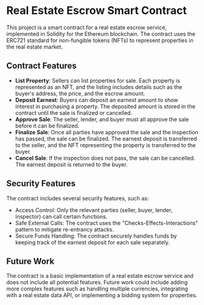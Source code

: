 # Real Estate Escrow Smart Contract
This project is a smart contract for a real estate escrow service, implemented in Solidity for the Ethereum blockchain. The contract uses the ERC721 standard for non-fungible tokens (NFTs) to represent properties in the real estate market.
## Contract Features
- **List Property**: Sellers can list properties for sale. Each property is represented as an NFT, and the listing includes details such as the buyer's address, the price, and the escrow amount.
- **Deposit Earnest**: Buyers can deposit an earnest amount to show interest in purchasing a property. The deposited amount is stored in the contract until the sale is finalized or cancelled.
- **Approve Sale**: The seller, lender, and buyer must all approve the sale before it can be finalized.
- **Finalize Sale**: Once all parties have approved the sale and the inspection has passed, the sale can be finalized. The earnest deposit is transferred to the seller, and the NFT representing the property is transferred to the buyer.
- **Cancel Sale**: If the inspection does not pass, the sale can be cancelled. The earnest deposit is returned to the buyer.
## Security Features
The contract includes several security features, such as:
- Access Control: Only the relevant parties (seller, buyer, lender, inspector) can call certain functions.
- Safe External Calls: The contract uses the "Checks-Effects-Interactions" pattern to mitigate re-entrancy attacks.
- Secure Funds Handling: The contract securely handles funds by keeping track of the earnest deposit for each sale separately.
## Future Work
The contract is a basic implementation of a real estate escrow service and does not include all potential features. Future work could include adding more complex features such as handling multiple currencies, integrating with a real estate data API, or implementing a bidding system for properties.
